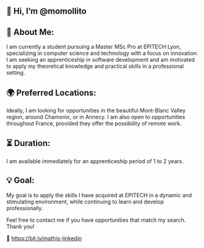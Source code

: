 ## 👋 Hi, I’m @momollito

## 🚀 About Me:
I am currently a student pursuing a Master MSc Pro at EPITECH Lyon, specializing in computer science and technology with a focus on innovation.
I am seeking an apprenticeship in software development and am motivated to apply my theoretical knowledge and practical skills in a professional setting.

## 🌍 Preferred Locations:
Ideally, I am looking for opportunities in the beautiful Mont-Blanc Valley region, around Chamonix, or in Annecy.
I am also open to opportunities throughout France, provided they offer the possibility of remote work.

## ⏳ Duration:
I am available immediately for an apprenticeship period of 1 to 2 years.

## 💡 Goal:
My goal is to apply the skills I have acquired at EPITECH in a dynamic and stimulating environment, while continuing to learn and develop professionally.

Feel free to contact me if you have opportunities that match my search. Thank you!

👥 https://bit.ly/mathis-linkedin
